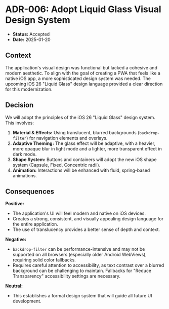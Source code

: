 # ADR-006: Adopt Liquid Glass Visual Design System

- **Status:** Accepted
- **Date:** 2025-01-20

## Context

The application's visual design was functional but lacked a cohesive and modern aesthetic. To align with the goal of creating a PWA that feels like a native iOS app, a more sophisticated design system was needed. The upcoming iOS 26 "Liquid Glass" design language provided a clear direction for this modernization.

## Decision

We will adopt the principles of the iOS 26 "Liquid Glass" design system. This involves:

1.  **Material & Effects:** Using translucent, blurred backgrounds (`backdrop-filter`) for navigation elements and overlays.
2.  **Adaptive Theming:** The glass effect will be adaptive, with a heavier, more opaque blur in light mode and a lighter, more transparent effect in dark mode.
3.  **Shape System:** Buttons and containers will adopt the new iOS shape system (Capsule, Fixed, Concentric radii).
4.  **Animation:** Interactions will be enhanced with fluid, spring-based animations.

## Consequences

**Positive:**

- The application's UI will feel modern and native on iOS devices.
- Creates a strong, consistent, and visually appealing design language for the entire application.
- The use of translucency provides a better sense of depth and context.

**Negative:**

- `backdrop-filter` can be performance-intensive and may not be supported on all browsers (especially older Android WebViews), requiring solid color fallbacks.
- Requires careful attention to accessibility, as text contrast over a blurred background can be challenging to maintain. Fallbacks for "Reduce Transparency" accessibility settings are necessary.

**Neutral:**

- This establishes a formal design system that will guide all future UI development.
